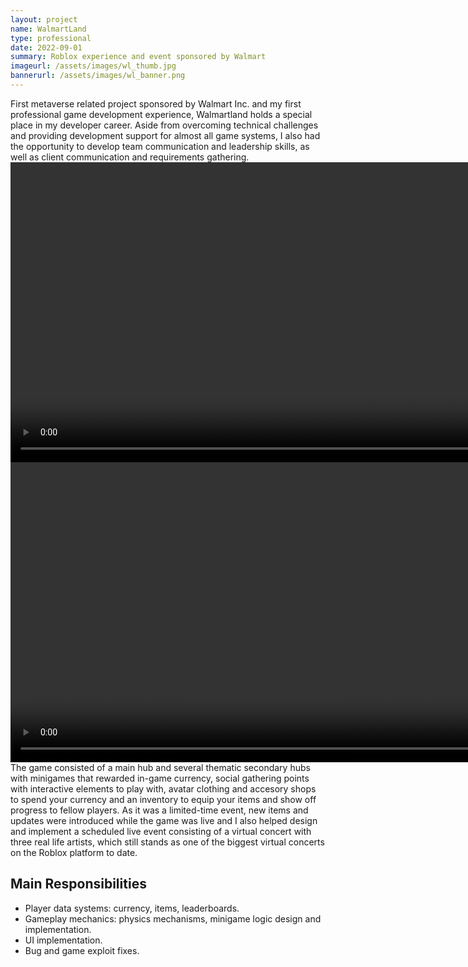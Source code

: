 ```yaml
---
layout: project
name: WalmartLand
type: professional
date: 2022-09-01
summary: Roblox experience and event sponsored by Walmart
imageurl: /assets/images/wl_thumb.jpg
bannerurl: /assets/images/wl_banner.png
---
```


First metaverse related project sponsored by Walmart Inc. and my first professional game development experience, Walmartland holds a special place in my developer career. Aside from
overcoming technical challenges and providing development support for almost all game systems, I also had the opportunity to develop team communication and leadership skills, as well as client communication and requirements gathering.
<video width="960" autoplay loop playsinline>
  <source src="{{ '/assets/videos/wl_vid1.mp4' | relative_url }}" type="video/mp4">
</video>
<video width="960" autoplay loop playsinline>
  <source src="{{ '/assets/videos/wl_vid2.mp4' | relative_url }}" type="video/mp4">
</video>
The game consisted of a main hub and several thematic secondary hubs with minigames that rewarded in-game currency, social gathering points with interactive elements to play with, avatar clothing and accesory shops to spend your currency and an inventory to equip your items and show off progress to fellow players. As it was a limited-time event, new items and updates were introduced while the game was live and I also helped design and implement a scheduled live event consisting of a virtual concert with three real life artists, which still stands as one of the biggest virtual concerts on the Roblox platform to date.
## Main Responsibilities

- Player data systems: currency, items, leaderboards.
- Gameplay mechanics: physics mechanisms, minigame logic design and implementation.
- UI implementation.
- Bug and game exploit fixes.